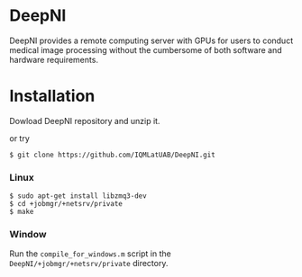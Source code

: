 # DeepNI

DeepNI provides a remote computing server with GPUs for users to conduct medical image processing without the cumbersome of both software and hardware requirements.

# Installation

Dowload DeepNI repository and unzip it.

or try
    
    $ git clone https://github.com/IQMLatUAB/DeepNI.git
### Linux
    $ sudo apt-get install libzmq3-dev
    $ cd +jobmgr/+netsrv/private
    $ make
    
### Window

Run the `compile_for_windows.m` script in the `DeepNI/+jobmgr/+netsrv/private` directory.

